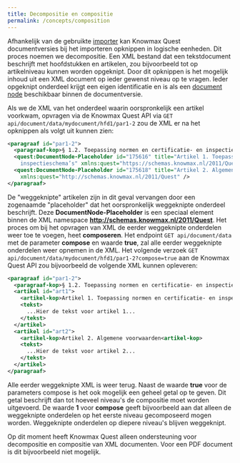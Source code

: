 ```yaml
---
title: Decompositie en compositie
permalink: /concepts/composition
---
```


Afhankelijk van de gebruikte [importer](/concepts/importers) kan Knowmax Quest documentversies bij het importeren opknippen in logische eenheden. Dit proces noemen we decompositie. Een XML bestand dat een tekstdocument beschrijft met hoofdstukken en artikelen, zou bijvoorbeeld tot op artikelniveau kunnen worden opgeknipt. Door dit opknippen is het mogelijk inhoud uit een XML document op ieder gewenst niveau op te vragen. Ieder opgeknipt onderdeel krijgt een eigen identificatie en is als een [document node](/concepts/document-structure) beschikbaar binnen de documentversie.

Als we de XML van het onderdeel waarin oorspronkelijk een artikel voorkwam, opvragen via de Knowmax Quest API via ```GET api/document/data/mydocument/hfd1/par1-2``` zou de XML er na het opknippen als volgt uit kunnen zien:

```XML
<paragraaf id="par1-2">        
  <paragraaf-kop>§ 1.2. Toepassing normen en certificatie- en inspectieschema’s</paragraaf-kop>
  <quest:DocumentNode-Placeholder id="175616" title="Artikel 1. Toepassing normen en certificatie- en 
    inspectieschema’s" xmlns:quest="https://schemas.knowmax.nl/2011/Quest" />
  <quest:DocumentNode-Placeholder id="175618" title="Artikel 2. Algemene voorwaarden"
    xmlns:quest="http://schemas.knowmax.nl/2011/Quest" />    
</paragraaf>
```

De "weggeknipte" artikelen zijn in dit geval vervangen door een zogenaamde "placeholder" dat het oorspronkelijk weggeknipte onderdeel beschrijft. Deze **DocumentNode-Placeholder** is een speciaal element binnen de XML namespace **http://schemas.knowmax.nl/2011/Quest**. Het proces om bij het opvragen van XML de eerder weggeknipte onderdelen weer toe te voegen, heet **composeren**. Het endpoint ```GET api/document/data``` met de parameter **compose** en waarde **true**, zal alle eerder weggeknipte onderdelen weer opnemen in de XML. Het volgende verzoek ```GET api/document/data/mydocument/hfd1/par1-2?compose=true``` aan de Knowmax Quest API zou bijvoorbeeld de volgende XML kunnen opleveren:

```xml
<paragraaf id="par1-2">        
  <paragraaf-kop>§ 1.2. Toepassing normen en certificatie- en inspectieschema’s</paragraaf-kop>
  <artikel id="art1">
    <artikel-kop>Artikel 1. Toepassing normen en certificatie- en inspectieschema’s<artikel-kop>
    <tekst>
      ...Hier de tekst voor artikel 1...
    </tekst>    
  </artikel>
  <artikel id="art2">
    <artikel-kop>Artikel 2. Algemene voorwaarden<artikel-kop>
    <tekst>
      ...Hier de tekst voor artikel 2...
    </tekst>
  </artikel>
</paragraaf>
```
Alle eerder weggeknipte XML is weer terug. Naast de waarde **true** voor de parameters compose is het ook mogelijk een geheel getal op te geven. Dit getal beschrijft dan tot hoeveel niveau's de compositie moet worden uitgevoerd. De waarde **1** voor **compose** geeft bijvoorbeeld aan dat alleen de weggeknipte onderdelen op het eerste niveau gecomposeerd mogen worden. Weggeknipte onderdelen op diepere niveau's blijven weggeknipt.

Op dit moment heeft Knowmax Quest alleen ondersteuning voor decompositie en compositie van XML documenten. Voor een PDF document is dit bijvoorbeeld niet mogelijk.